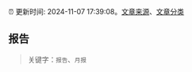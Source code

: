 :alarm_clock: 更新时间: 2024-11-07 17:39:08。[文章来源](/README.md)、[文章分类](/TAGS.md)

## 报告


> 关键字：`报告`、`月报`



